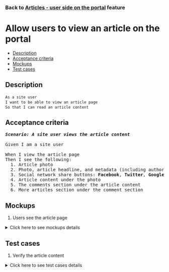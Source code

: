 ### Back to [Articles - user side on the portal](../../) feature

# Allow users to view an article on the portal

- [Description](#description)
- [Acceptance criteria](#acceptance-criteria)
- [Mockups](#mockups)
- [Test cases](#test-cases)

## Description

    As a site user
    I want to be able to view an article page
    So that I can read an article content

## Acceptance criteria

<pre>
<b><i>Scenario: A site user views the article content</i></b>

Given I am a site user

When I view the article page
Then I see the following:
  1. Article photo
  2. Photo, article headline, and metadata (including author and source) in the upper-right corner of the photo (see mockup)
  3. Social network share buttons: <b>Facebook</b>, <b>Twitter</b>, <b>Google +</b>, next to the <b>Share</b> button in the headline above the article photo
  4. Article content under the photo
  5. The comments section under the article content
  6. More articles section under the comment section
</pre>

## Mockups

1. Users see the article page

<details>
  <summary>Click here to see mockups details</summary>

**1. Users see the article page:**

![Users see the article page](/products/sport_news_portal/web_application_features/articles_user_side/images/article_page.png)

</details>

## Test cases

1. Verify the article content

<details>
  <summary>Click here to see test cases details</summary>

### **#1. Verify the article content**

|Preconditions|Steps|Expected result
------|-------|----------
||1) Go to any category</br>2) Select the article</br>3) Examine the article page content|2) The article page is opened</br>3) The article corresponds to the mockup|
</details>
